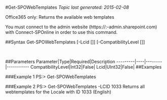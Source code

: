 #Get-SPOWebTemplates
*Topic last generated: 2015-02-08*

Office365 only: Returns the available web templates

You must connect to the admin website (https://:<tenant>-admin.sharepoint.com) with Connect-SPOnline in order to use this command. 

##Syntax
    Get-SPOWebTemplates [-Lcid [<UInt32>]] [-CompatibilityLevel [<Int32>]]

&nbsp;

##Parameters
Parameter|Type|Required|Description
---------|----|--------|-----------
CompatibilityLevel|Int32|False|
Lcid|UInt32|False|
##Examples

###Example 1
    PS:> Get-SPOWebTemplates


###Example 2
    PS:> Get-SPOWebTemplates -LCID 1033
Returns all webtemplates for the Locale with ID 1033 (English)
